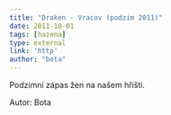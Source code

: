```yaml
---
title: "Draken - Vracov (podzim 2011)"
date: 2011-10-01
tags: [hazena]
type: external
link: 'http'
author: "bota"
---
```


Podzimní zápas žen na našem hřišti. 

Autor: Bota
